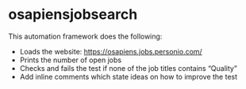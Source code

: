 # osapiensjobsearch
This automation framework does the following:

- Loads the website: https://osapiens.jobs.personio.com/
- Prints the number of open jobs
- Checks and fails the test if none of the job titles contains “Quality”
- Add inline comments which state ideas on how to improve the test
